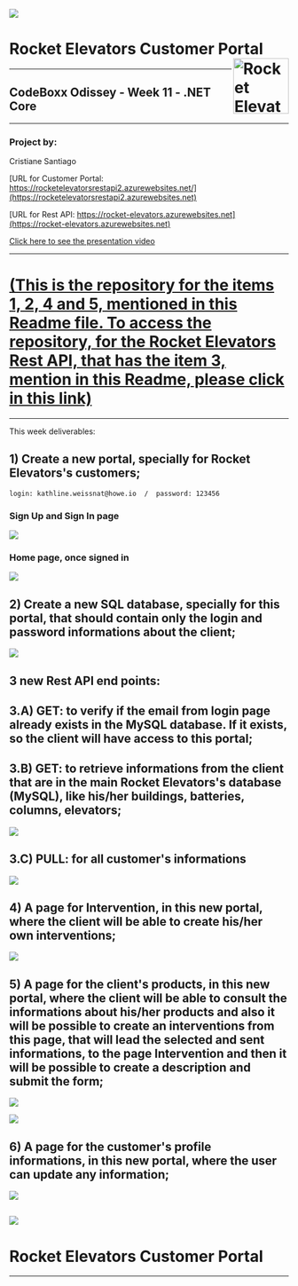 ![](wwwroot/images/week11photo01.jpg)

# Rocket Elevators Customer Portal <img src="images/R2.png" align="right" alt="Rocket Elevators logo" width="" height="100">
-----------------------------------------------------------------------------------------------

## CodeBoxx Odissey - Week 11 - .NET Core


-----------------------------------------------------------------------------------------------
### Project by:
Cristiane Santiago

[URL for Customer Portal:  https://rocketelevatorsrestapi2.azurewebsites.net/](https://rocketelevatorsrestapi2.azurewebsites.net)

[URL for Rest API:  https://rocket-elevators.azurewebsites.net](https://rocket-elevators.azurewebsites.net)

[Click here to see the presentation video](	https://www.youtube.com/watch?v=npTVRcXBt2s)

-----------------------------------------------------------------------------------------------

# [(This is the repository for the items 1, 2, 4 and 5, mentioned in this Readme file. To access the repository, for the Rocket Elevators Rest API, that has the item 3, mention in this Readme, please click in this link)](https://github.com/cris-s-santiago/Rocket_Elevators_Customer_Portal_Rest_API)

-----------------------------------------------------------------------------------------------

This week deliverables:

## 1) Create a new portal, specially for Rocket Elevators's customers;

    login: kathline.weissnat@howe.io  /  password: 123456

### Sign Up and Sign In page
![](wwwroot/images/week11photo02.jpg)


### Home page, once signed in
![](wwwroot/images/week11photo03.jpg)

## 2) Create a new SQL database, specially for this portal, that should contain only the login and password informations about the client;
   
![](wwwroot/images/week11MicrosoftAqllogo.png)


## 3 new Rest API end points:

## 3.A) GET: to verify if the email from login page already exists in the MySQL database. If it exists, so the client will have access to this portal;

## 3.B) GET: to retrieve informations from the client that are in the main Rocket Elevators's database (MySQL), like his/her buildings, batteries, columns, elevators;

![](wwwroot/images/week11photo08.jpg)

## 3.C) PULL: for all customer's informations

![](wwwroot/images/week11photo09.jpg)

## 4) A page for Intervention, in this new portal, where the client will be able to create his/her own interventions;

![](wwwroot/images/week11photo04.jpg)

## 5) A page for the client's products, in this new portal, where the client will be able to consult the informations about his/her products and also it will be possible to create an interventions from this page, that will lead the selected and sent informations, to the page Intervention and then it will be possible to create a description and submit the form; 

![](wwwroot/images/week11photo05.jpg)

![](wwwroot/images/week11photo06.jpg)

## 6) A page for the customer's profile informations, in this new portal, where the user can update any information;

![](wwwroot/images/week11photo07.jpg)


![](wwwroot/images/week11photo10.jpg)
-----------------------------------------------------------------------------------------------

# Rocket Elevators Customer Portal
-----------------------------------------------------------------------------------------------